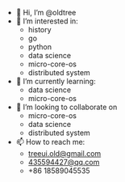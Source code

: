 - 👋 Hi, I’m @oldtree
- 👀 I’m interested in:
  -  history
  -  go
  -  python
  -  data science
  -  micro-core-os
  -  distributed system 
- 🌱 I’m currently learning: 
  - data science
  - micro-core-os
- 💞️ I’m looking to collaborate on 
  - micro-core-os
  - data science
  - distributed system 
- 📫 How to reach me:
  - treeui.old@gmail.com
  - 435594427@qq.com
  - +86 18589045535

<!---
oldtree/oldtree is a ✨ special ✨ repository because its `README.md` (this file) appears on your GitHub profile.
You can click the Preview link to take a look at your changes.
--->
